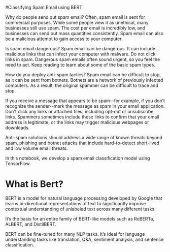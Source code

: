 #Classifying Spam Email using BERT

Why do people send out spam email? Often, spam email is sent for commercial purposes. While some people view it as unethical, many businesses still use spam. 
The cost per email is incredibly low, and businesses can send out mass quantities consistently. Spam email can also be a malicious attempt to gain access to 
your computer.

Is spam email dangerous? Spam email can be dangerous. It can include malicious links that can infect your computer with malware. Do not click links in spam.
Dangerous spam emails often sound urgent, so you feel the need to act. Keep reading to learn about some of the basic spam types.

How do you deploy anti-spam tactics? Spam email can be difficult to stop, as it can be sent from botnets. Botnets are a network of previously infected computers.
As a result, the original spammer can be difficult to trace and stop.

If you receive a message that appears to be spam--for example, if you don’t recognize the sender--mark the message as spam in your email application.
Don't click any links or attached files, including opt-out or unsubscribe links. Spammers sometimes include these links to confirm that your email address
is legitimate, or the links may trigger malicious webpages or downloads.

Anti-spam solutions should address a wide range of known threats beyond spam, phishing and botnet attacks that include hard-to-detect short-lived and low 
volume email threats.

In this notebook, we develop a spam email classification model using TensorFlow.

# What is Bert?

BERT is a model for natural language processing developed by Google that learns bi-directional representations of text to significantly improve contextual understanding of unlabeled text across many different tasks.

It’s the basis for an entire family of BERT-like models such as RoBERTa, ALBERT, and DistilBERT.

BERT can be fine-tuned for many NLP tasks. It’s ideal for language understanding tasks like translation, Q&A, sentiment analysis, and sentence classification.
